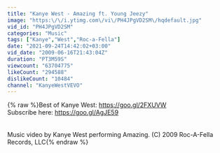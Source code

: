 ```yaml
---
title: "Kanye West - Amazing ft. Young Jeezy"
image: "https:\/\/i.ytimg.com\/vi\/PH4JPgVD2SM\/hqdefault.jpg"
vid_id: "PH4JPgVD2SM"
categories: "Music"
tags: ["Kanye","West","Roc-a-Fella"]
date: "2021-09-24T14:42:02+03:00"
vid_date: "2009-06-16T21:43:04Z"
duration: "PT3M59S"
viewcount: "63704775"
likeCount: "294588"
dislikeCount: "10484"
channel: "KanyeWestVEVO"
---
```

{% raw %}Best of Kanye West: <a rel="nofollow" target="blank" href="https://goo.gl/2FXUVW">https://goo.gl/2FXUVW</a><br />Subscribe here: <a rel="nofollow" target="blank" href="https://goo.gl/AgJE59">https://goo.gl/AgJE59</a><br /><br /><br />Music video by Kanye West performing Amazing. (C) 2009 Roc-A-Fella Records, LLC{% endraw %}
